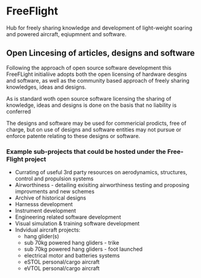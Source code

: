 # FreeFlight
Hub for freely sharing knowledge and development of light-weight soaring and powered aircraft, eqiupmnent and software.

## Open Lincesing of articles, designs and software

Following the approach of open source software development this FreeFLight initialiive adopts both the open licensing of hardware desgins and software, as well as the community based approach of freely sharing knowledges, ideas and designs.  

As is standard woth open source software licensing the sharing of knowledge, ideas and designs is done on the basis that no liability is conferred 

The designs and software may be used for commericial prodicts, free of charge, but on use of designs and software entities may not pursue or enforce patente relating to these designs or software.

### Example sub-projects that could be hosted under the Free-Flight project

* Currating of useful 3rd party resources on aerodynamics, structures, control and propulsion systems
* Airworthiness - detailing exisiting airworthiness testing and proposing improvments and new schemes
* Archive of historical designs
* Harnesss development
* Instrument development
* Engineering related software development
* Visual simulation & training software development
* Indvidual aircraft projects:
  - hang glider(s)
  - sub 70kg powered hang gliders - trike
  - sub 70kg powered hang gliders - foot launched
  - electrical motor and batteries systems
  - eSTOL personal/cargo aircraft
  - eVTOL personal/cargo aircraft
